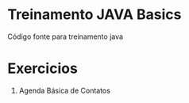 # Treinamento JAVA Basics
Código fonte para treinamento java 

# Exercicios 
1. Agenda Básica de Contatos
